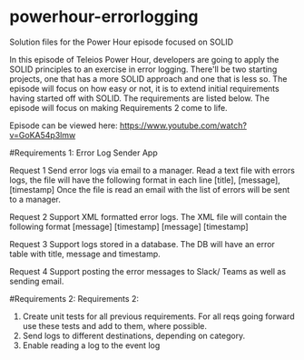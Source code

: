 # powerhour-errorlogging
Solution files for the Power Hour episode focused on SOLID

In this episode of Teleios Power Hour, developers are going to apply the SOLID principles to an exercise in error logging. 
There'll be two starting projects, one that has a more SOLID approach and one that is less so. 
The episode will focus on how easy or not, it is to extend initial requirements having started off with SOLID. 
The requirements are listed below. The episode will focus on making Requirements 2 come to life.

Episode can be viewed here: https://www.youtube.com/watch?v=GoKA54p3lmw 

#Requirements 1: 
Error Log Sender App

Request 1
Send error logs via email to a manager. 
Read a text file with errors logs, the file will have the following format in each line
[title], [message], [timestamp]
Once the file is read an email with the list of errors will be sent to a manager.

Request 2
Support XML formatted error logs. The XML file will contain the following format
<errors>
                <error>
                                <title>[title]</title>
                                <message>[message]</message>
                                <timestamp>[timestamp]</timestamp>
                </error>
                <error>
                                <title>[title]</title>
                                <message>[message]</message>
                                <timestamp>[timestamp]</timestamp>
                </error>
</errors>

Request 3
Support logs stored in a database. The DB will have an error table with title, message and timestamp.

Request 4
Support posting the error messages to Slack/ Teams as well as sending email.

#Requirements 2:
Requirements 2:

1. Create unit tests for all previous requirements.
For all reqs going forward use these tests and add to them, where possible.
2. Send logs to different destinations, depending on category.
3. Enable reading a log to the event log
